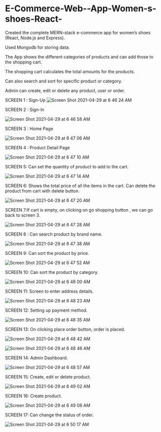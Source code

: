 # E-Commerce-Web--App-Women-s-shoes-React-


Created the complete MERN-stack e-commerce app for women’s shoes (React, Node.js and Express).

Used Mongodb for storing data.

The App shows the different categories of products and can add those to the shopping cart.

The shopping cart calculates the total amounts for the products. 

Can also search and sort for specific product or category.

Admin can create, edit or delete any product, user or order.


SCREEN 1 : Sign-Up
![Screen Shot 2021-04-29 at 6 46 24 AM](https://user-images.githubusercontent.com/33275709/116546093-3668f480-a8bf-11eb-962f-c3b54411e0a5.png)

SCREEN 2 : Sign-In

![Screen Shot 2021-04-29 at 6 46 58 AM](https://user-images.githubusercontent.com/33275709/116546095-3668f480-a8bf-11eb-850d-32653a3d322a.png)

SCREEN 3 : Home Page

![Screen Shot 2021-04-29 at 6 47 06 AM](https://user-images.githubusercontent.com/33275709/116546097-3668f480-a8bf-11eb-96a2-4e2a02ec6390.png)

SCREEN 4 : Product Detail Page

![Screen Shot 2021-04-29 at 6 47 10 AM](https://user-images.githubusercontent.com/33275709/116546098-37018b00-a8bf-11eb-9744-86a12c8a3990.png)

SCREEN 5: Can set the quantity of product to add to the cart.

![Screen Shot 2021-04-29 at 6 47 14 AM](https://user-images.githubusercontent.com/33275709/116546099-37018b00-a8bf-11eb-973d-c325670ac956.png)

SCREEN 6: Shows the total price of all the items in the cart. Can delete the product from cart with delete button.

![Screen Shot 2021-04-29 at 6 47 20 AM](https://user-images.githubusercontent.com/33275709/116546101-379a2180-a8bf-11eb-9abe-14ee0ecbb5cf.png)

SCREEN 7:If cart is empty, on clicking on go shopping button , we can go back to screen 3.

![Screen Shot 2021-04-29 at 6 47 28 AM](https://user-images.githubusercontent.com/33275709/116546103-379a2180-a8bf-11eb-9aee-20f050e18636.png)

SCREEN 8 : Can search product by brand name.

![Screen Shot 2021-04-29 at 6 47 38 AM](https://user-images.githubusercontent.com/33275709/116546105-379a2180-a8bf-11eb-9a23-bc63b8f499ea.png)

SCREEN 9: Can sort the product by price.

![Screen Shot 2021-04-29 at 6 47 52 AM](https://user-images.githubusercontent.com/33275709/116546107-3832b800-a8bf-11eb-9391-b1fde3871a0e.png)

SCREEN 10: Can sort the product by category.

![Screen Shot 2021-04-29 at 6 48 00 AM](https://user-images.githubusercontent.com/33275709/116546109-3832b800-a8bf-11eb-948b-1ba76aeecada.png)

SCREEN 11: Screen to enter address details.

![Screen Shot 2021-04-29 at 6 48 23 AM](https://user-images.githubusercontent.com/33275709/116546111-3832b800-a8bf-11eb-82b2-56f3b639c92b.png)


SCREEN 12: Setting up payment method.

![Screen Shot 2021-04-29 at 6 48 35 AM](https://user-images.githubusercontent.com/33275709/116546112-38cb4e80-a8bf-11eb-8c1e-c20a14423ea7.png)

SCREEN 13: On clicking place order button, order is placed.

![Screen Shot 2021-04-29 at 6 48 42 AM](https://user-images.githubusercontent.com/33275709/116546116-38cb4e80-a8bf-11eb-8b6d-b5860bbc1c2b.png)



![Screen Shot 2021-04-29 at 6 48 46 AM](https://user-images.githubusercontent.com/33275709/116546117-3963e500-a8bf-11eb-90db-b7f667f6c567.png)

SCREEN 14: Admin Dashboard.

![Screen Shot 2021-04-29 at 6 48 57 AM](https://user-images.githubusercontent.com/33275709/116546119-3963e500-a8bf-11eb-9ddd-96b3865ed7fb.png)

SCREEN 15: Create, edit or delete product.

![Screen Shot 2021-04-29 at 6 49 02 AM](https://user-images.githubusercontent.com/33275709/116546121-3963e500-a8bf-11eb-9656-c5ef6158019e.png)

SCREEN 16: Create product.

![Screen Shot 2021-04-29 at 6 49 08 AM](https://user-images.githubusercontent.com/33275709/116546125-39fc7b80-a8bf-11eb-8ca7-219519f76cec.png)

SCREEN 17: Can change the status of order.

![Screen Shot 2021-04-29 at 6 50 17 AM](https://user-images.githubusercontent.com/33275709/116546126-39fc7b80-a8bf-11eb-812b-9ff8bdc370e6.png)
